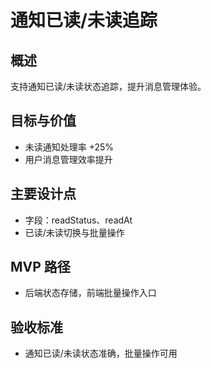 # 通知已读/未读追踪

## 概述

支持通知已读/未读状态追踪，提升消息管理体验。

## 目标与价值

- 未读通知处理率 +25%
- 用户消息管理效率提升

## 主要设计点

- 字段：readStatus、readAt
- 已读/未读切换与批量操作

## MVP 路径

- 后端状态存储，前端批量操作入口

## 验收标准

- 通知已读/未读状态准确，批量操作可用
